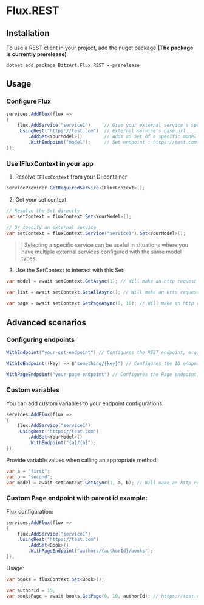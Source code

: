 ﻿# Flux.REST

## Installation

To use a REST client in your project, add the nuget package **(The package is currently prerelease)**
```
dotnet add package BitzArt.Flux.REST --prerelease
```

## Usage

### Configure Flux

```csharp
services.AddFlux(flux =>
{
    flux.AddService("service1")     // Give your external service a specific name
    .UsingRest("https://test.com")  // External service's base url
        .AddSet<YourModel>()        // Adds an Set of a specific model
        .WithEndpoint("model");     // Set endpoint : https://test.com/model
});
```
### Use IFluxContext in your app

1. Resolve `IFluxContext` from your DI container

```csharp
serviceProvider.GetRequiredService<IFluxContext>();
```

2. Get your set context

```csharp
// Resolve the Set directly
var setContext = fluxContext.Set<YourModel>();

// Or specify an external service
var setContext = fluxContext.Service("service1").Set<YourModel>();
```

> ℹ️
> Selecting a specific service can be useful in situations where you have multiple external services configured with the same model types.

3. Use the SetContext to interact with this Set:

```csharp
var model = await setContext.GetAsync(1); // Will make an http request to https://test.com/model/1

var list = await setContext.GetAllAsync(); // Will make an http request to https://test.com/model

var page = await setContext.GetPageAsync(0, 10); // Will make an http request to https://test.com/model?offset=0&limit=10
```

## Advanced scenarios

### Configuring endpoints

```csharp
WithEndpoint("your-set-endpoint") // Configures the REST endpoint, e.g. https://test.com/your-set-endpoint
```
```csharp
WithIdEndpoint((key) => $"something/{key}") // Configures the ID endpoint, e.g. https://test.com/something/1
```
```csharp
WithPageEndpoint("your-page-endpoint") // Configures the Page endpoint, e.g. https://test.com/your-page-endpoint
```

### Custom variables

You can add custom variables to your endpoint configurations:

```csharp
services.AddFlux(flux =>
{
    flux.AddService("service1")
    .UsingRest("https://test.com")
        .AddSet<YourModel>()
        .WithEndpoint("{a}/{b}");
});
```

Provide variable values when calling an appropriate method:

```csharp
var a = "first";
var b = "second";
var model = await setContext.GetAsync(1, a, b); // Will make an http request to https://test.com/first/second/1
```

### Custom Page endpoint with parent id example:

Flux configuration:
```csharp
services.AddFlux(flux =>
{
    flux.AddService("service1")
    .UsingRest("https://test.com")
        .AddSet<Book>()
        .WithPageEndpoint("authors/{authorId}/books");
});
```

Usage:
```csharp
var books = fluxContext.Set<Book>();

var authorId = 15;
var booksPage = await books.GetPage(0, 10, authorId); // https://test.com/authors/15/books?offset=0&limit=10
```
